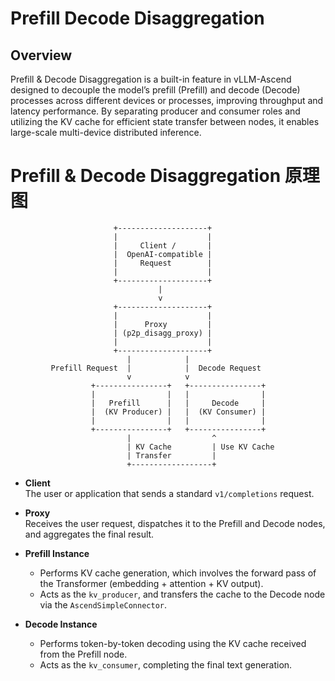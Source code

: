 # Prefill Decode Disaggregation

## Overview
Prefill & Decode Disaggregation is a built-in feature in vLLM-Ascend designed to decouple the model’s prefill (Prefill) and decode (Decode) processes across different devices or processes, improving throughput and latency performance. By separating producer and consumer roles and utilizing the KV cache for efficient state transfer between nodes, it enables large-scale multi-device distributed inference.

## 

# Prefill & Decode Disaggregation 原理图

```text
                       +--------------------+
                       |                    |
                       |     Client /       |
                       |  OpenAI-compatible |
                       |     Request        |
                       |                    |
                       +--------------------+
                                 |
                                 v
                       +--------------------+
                       |                    |
                       |      Proxy         |
                       | (p2p_disagg_proxy) |
                       |                    |
                       +--------------------+
                          |            |
         Prefill Request  |            |  Decode Request
                          v            v
                  +----------------+   +----------------+
                  |                |   |                |
                  |   Prefill      |   |     Decode     |
                  |  (KV Producer) |   |  (KV Consumer) |
                  |                |   |                |
                  +----------------+   +----------------+
                          |                  ^
                          | KV Cache         | Use KV Cache
                          | Transfer         |
                          +------------------+
```
- **Client**  
  The user or application that sends a standard `v1/completions` request.

- **Proxy**  
  Receives the user request, dispatches it to the Prefill and Decode nodes, and aggregates the final result.

- **Prefill Instance**  
  - Performs KV cache generation, which involves the forward pass of the Transformer (embedding + attention + KV output).  
  - Acts as the `kv_producer`, and transfers the cache to the Decode node via the `AscendSimpleConnector`.

- **Decode Instance**  
  - Performs token-by-token decoding using the KV cache received from the Prefill node.  
  - Acts as the `kv_consumer`, completing the final text generation.

